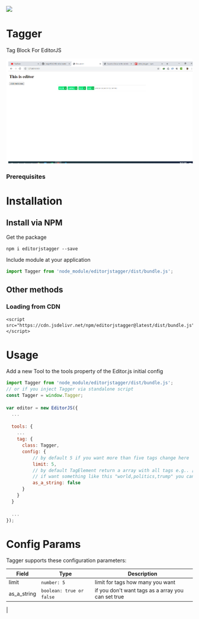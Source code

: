 ![](https://badgen.net/badge/Editor.js/v2.0/blue)

# Tagger

Tag Block For EditorJS

![](/screentshot/screenshot.png)
### Prerequisites

# Installation
## Install via NPM
Get the package

```
npm i editorjstagger --save
```
Include module at your application
```javascript
import Tagger from 'node_module/editorjstagger/dist/bundle.js';
```
## Other methods
### Loading from CDN
```
<script src="https://cdn.jsdelivr.net/npm/editorjstagger@latest/dist/bundle.js"></script>
```

# Usage

Add a new Tool to the tools property of the Editor.js initial config

```javascript
import Tagger from 'node_module/editorjstagger/dist/bundle.js';
// or if you inject Tagger via standalone script
const Tagger = window.Tagger;

var editor = new EditorJS({
  ...

  tools: {
    ...
    tag: {
      class: Tagger,
      config: {
          // by default 5 if you want more than five tags change here
          limit: 5,
          // by default TagElement return a array with all tags e.g.. ['world', 'politics', 'trump']
          // if want something like this "world,politics,trump" you can set `as_a_string: true`
          as_a_string: false
      }
    }
  }

  ...
});
```

# Config Params

Tagger supports these configuration parameters:

| Field | Type     | Description        |
| ----- | -------- | ------------------ |
| limit | `number: 5` | limit for tags how many you want |
| as_a_string | `boolean: true or false` | if you don't want tags as a array you can set true 
|
